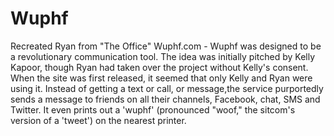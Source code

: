 # Wuphf
Recreated Ryan from "The Office" Wuphf.com - Wuphf was designed to be a revolutionary communication tool. The idea was initially pitched by Kelly Kapoor, though Ryan had taken over the project without Kelly's consent. When the site was first released, it seemed that only Kelly and Ryan were using it. Instead of getting a text or call, or message,the service purportedly sends a message to friends on all their channels, Facebook, chat, SMS and Twitter. It even prints out a 'wuphf' (pronounced "woof," the sitcom's version of a 'tweet') on the nearest printer.
